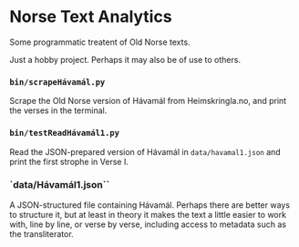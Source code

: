 # Norse Text Analytics

Some programmatic treatent of Old Norse texts.

Just a hobby project. Perhaps it may also be of use to others.

### `bin/scrapeHávamál.py`

Scrape the Old Norse version of Hávamál from Heimskringla.no,  and print the verses in the terminal.

### `bin/testReadHávamál1.py`

Read the JSON-prepared version of Hávamál in `data/havamal1.json` and print the first strophe in Verse I.

### `data/Hávamál1.json``

A JSON-structured file containing Hávamál. Perhaps there are better ways to structure it, but at least in theory it makes the text a little easier to work with, line by line, or verse by verse, including access to metadata such as the transliterator.
